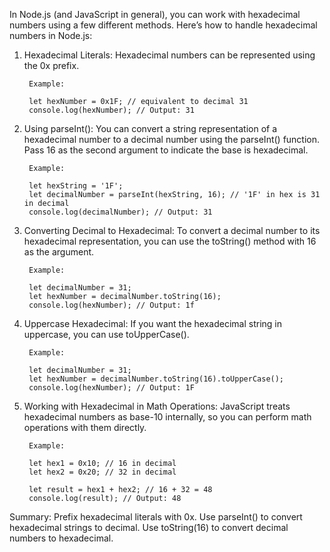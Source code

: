 In Node.js (and JavaScript in general), you can work with hexadecimal numbers using a few different methods. Here’s how to handle hexadecimal numbers in Node.js:

1. Hexadecimal Literals:
     Hexadecimal numbers can be represented using the 0x prefix.

        Example:

        let hexNumber = 0x1F; // equivalent to decimal 31
        console.log(hexNumber); // Output: 31


2. Using parseInt():
You can convert a string representation of a hexadecimal number to a decimal number using the parseInt() function. Pass 16 as the second argument to indicate the base is hexadecimal.

        Example:

        let hexString = '1F';
        let decimalNumber = parseInt(hexString, 16); // '1F' in hex is 31 in decimal
        console.log(decimalNumber); // Output: 31


3. Converting Decimal to Hexadecimal:
To convert a decimal number to its hexadecimal representation, you can use the toString() method with 16 as the argument.

        Example:

        let decimalNumber = 31;
        let hexNumber = decimalNumber.toString(16);
        console.log(hexNumber); // Output: 1f


4. Uppercase Hexadecimal:
If you want the hexadecimal string in uppercase, you can use toUpperCase().

        Example:

        let decimalNumber = 31;
        let hexNumber = decimalNumber.toString(16).toUpperCase();
        console.log(hexNumber); // Output: 1F


5. Working with Hexadecimal in Math Operations:
JavaScript treats hexadecimal numbers as base-10 internally, so you can perform math operations with them directly.

        Example:

        let hex1 = 0x10; // 16 in decimal
        let hex2 = 0x20; // 32 in decimal

        let result = hex1 + hex2; // 16 + 32 = 48
        console.log(result); // Output: 48


Summary:
        Prefix hexadecimal literals with 0x.
        Use parseInt() to convert hexadecimal strings to decimal.
        Use toString(16) to convert decimal numbers to hexadecimal.
